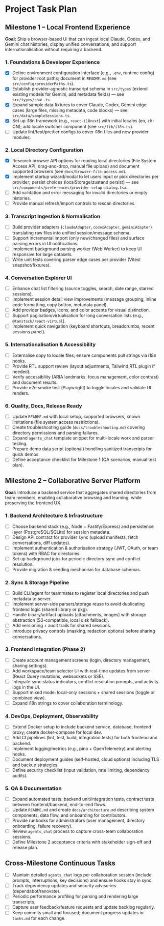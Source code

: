# Project Task Plan

## Milestone 1 – Local Frontend Experience

**Goal:** Ship a browser-based UI that can ingest local Claude, Codex, and Gemini chat histories, display unified conversations, and support internationalisation without requiring a backend.

### 1. Foundations & Developer Experience

- [x] Define environment configuration interface (e.g., `.env`, runtime config) for provider root paths; document in `README.md` (see `src/config/providerPaths.ts`).
- [x] Establish provider-agnostic transcript schema in `src/types` (extend existing models for Gemini, add metadata fields) — see `src/types/chat.ts`.
- [x] Expand sample data fixtures to cover Claude, Codex, Gemini edge cases (large files, missing metadata, code blocks) — see `src/data/sampleSessions.ts`.
- [x] Set up i18n framework (e.g., `react-i18next`) with initial locales (en, zh-CN); add locale switcher component (see `src/lib/i18n.ts`).
- [ ] Update lint/test/prettier configs to cover i18n files and new provider modules.

### 2. Local Directory Configuration

- [x] Research browser API options for reading local directories (File System Access API, drag-and-drop, manual file upload) and document supported browsers (see `docs/browser-file-access.md`).
- [x] Implement startup wizard/modal to let users input or pick directories per provider; persist choices (localStorage/zustand persist) — see `src/components/preferences/provider-setup-dialog.tsx`.
- [ ] Add validation and error messaging for invalid directories or empty histories.
- [ ] Provide manual refresh/import controls to rescan directories.

### 3. Transcript Ingestion & Normalisation

- [ ] Build provider adapters (`claudeAdapter`, `codexAdapter`, `geminiAdapter`) translating raw files into unified session/message schema.
- [ ] Support incremental import (only new/changed files) and surface parsing errors in UI notifications.
- [ ] Implement background parsing worker (Web Worker) to keep UI responsive for large datasets.
- [ ] Write unit tests covering parser edge cases per provider (Vitest snapshot/fixtures).

### 4. Conversation Explorer UI

- [ ] Enhance chat list filtering (source toggles, search, date range, starred sessions).
- [ ] Implement session detail view improvements (message grouping, inline code formatting, copy button, metadata panel).
- [ ] Add provider badges, icons, and color accents for visual distinction.
- [ ] Support pagination/virtualisation for long conversation lists (e.g., `@tanstack/react-virtual`).
- [ ] Implement quick navigation (keyboard shortcuts, breadcrumbs, recent sessions panel).

### 5. Internationalisation & Accessibility

- [ ] Externalise copy to locale files; ensure components pull strings via i18n hooks.
- [ ] Provide RTL support review (layout adjustments, Tailwind RTL plugin if needed).
- [ ] Verify accessibility (ARIA landmarks, focus management, color contrast) and document results.
- [ ] Provide e2e smoke test (Playwright) to toggle locales and validate UI renders.

### 6. Quality, Docs, Release Ready

- [ ] Update `README.md` with local setup, supported browsers, known limitations (file system access restrictions).
- [ ] Create troubleshooting guide (`docs/troubleshooting.md`) covering directory permissions and parsing failures.
- [ ] Expand `agents_chat` template snippet for multi-locale work and parser testing.
- [ ] Prepare demo data script (optional) bundling sanitized transcripts for quick demos.
- [ ] Define acceptance checklist for Milestone 1 (QA scenarios, manual test plan).

## Milestone 2 – Collaborative Server Platform

**Goal:** Introduce a backend service that aggregates shared directories from team members, enabling collaborative browsing and learning, while preserving the frontend UX.

### 1. Backend Architecture & Infrastructure

- [ ] Choose backend stack (e.g., Node + Fastify/Express) and persistence layer (PostgreSQL/SQLite) for session metadata.
- [ ] Design API contract for provider sync (upload manifests, fetch conversations, diff updates).
- [ ] Implement authentication & authorisation strategy (JWT, OAuth, or team tokens) with RBAC for directories.
- [ ] Set up background jobs for periodic directory sync and conflict resolution.
- [ ] Provide migration & seeding mechanism for database schemas.

### 2. Sync & Storage Pipeline

- [ ] Build CLI/agent for teammates to register local directories and push metadata to server.
- [ ] Implement server-side parsers/storage reuse to avoid duplicating frontend logic (shared library or pkg).
- [ ] Handle binary/artifact uploads (attachments, images) with storage abstraction (S3-compatible, local disk fallback).
- [ ] Add versioning + audit trails for shared sessions.
- [ ] Introduce privacy controls (masking, redaction options) before sharing conversations.

### 3. Frontend Integration (Phase 2)

- [ ] Create account management screens (login, directory management, sharing settings).
- [ ] Add workspace/team selector UI with real-time updates from server (React Query mutations, websockets or SSE).
- [ ] Integrate sync status indicators, conflict resolution prompts, and activity logs in the UI.
- [ ] Support mixed mode: local-only sessions + shared sessions (toggle or combined view).
- [ ] Expand i18n strings to cover collaboration terminology.

### 4. DevOps, Deployment, Observability

- [ ] Extend Docker setup to include backend service, database, frontend proxy; create docker-compose for local dev.
- [ ] Add CI pipelines (lint, test, build, integration tests) for both frontend and backend.
- [ ] Implement logging/metrics (e.g., pino + OpenTelemetry) and alerting hooks.
- [ ] Document deployment guides (self-hosted, cloud options) including TLS and backup strategies.
- [ ] Define security checklist (input validation, rate limiting, dependency audits).

### 5. QA & Documentation

- [ ] Expand automated tests: backend unit/integration tests, contract tests between frontend/backend, end-to-end flows.
- [ ] Update `README.md` and create `docs/architecture.md` describing system components, data flow, and onboarding for contributors.
- [ ] Provide runbooks for administrators (user management, directory onboarding, failure recovery).
- [ ] Review `agents_chat` process to capture cross-team collaboration sessions.
- [ ] Define Milestone 2 acceptance criteria with stakeholder sign-off and release plan.

## Cross-Milestone Continuous Tasks

- [ ] Maintain detailed `agents_chat` logs per collaboration session (include prompts, interruptions, key decisions) and ensure hooks stay in sync.
- [ ] Track dependency updates and security advisories (dependabot/renovate).
- [ ] Periodic performance profiling for parsing and rendering large transcripts.
- [ ] Capture user feedback/feature requests and update backlog regularly.
- [ ] Keep commits small and focused; document progress updates in `tasks.md` for each change.
